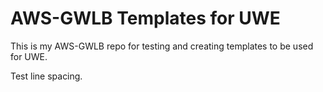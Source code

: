 # AWS-GWLB Templates for UWE

This is my AWS-GWLB repo for testing and creating templates to be used for UWE.  

Test line spacing.  
